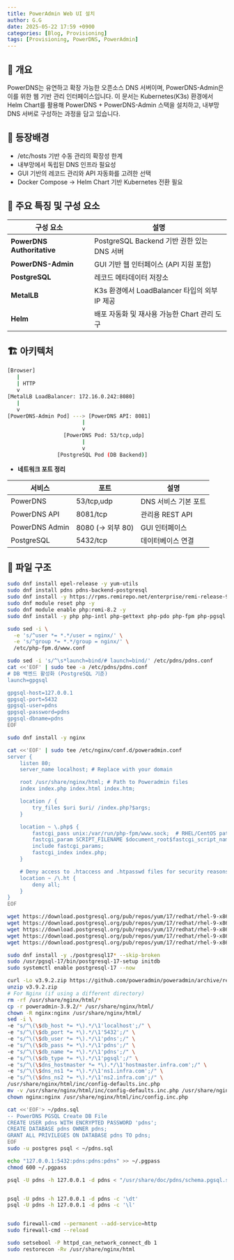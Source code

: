 ```yaml
---
title: PowerAdmin Web UI 설치
author: G.G
date: 2025-05-22 17:59 +0900
categories: [Blog, Provisioning]
tags: [Provisioning, PowerDNS, PowerAdmin]
---
```


## 📘 개요
PowerDNS는 유연하고 확장 가능한 오픈소스 DNS 서버이며, PowerDNS-Admin은 이를 위한 웹 기반 관리 인터페이스입니다.
이 문서는 Kubernetes(K3s) 환경에서 Helm Chart를 활용해 PowerDNS + PowerDNS-Admin 스택을 설치하고,
내부망 DNS 서버로 구성하는 과정을 담고 있습니다.

## 🧭 등장배경
- /etc/hosts 기반 수동 관리의 확장성 한계
- 내부망에서 독립된 DNS 인프라 필요성
- GUI 기반의 레코드 관리와 API 자동화를 고려한 선택
- Docker Compose → Helm Chart 기반 Kubernetes 전환 필요

## 🧩 주요 특징 및 구성 요소

| 구성 요소                      | 설명                                 |
| -------------------------- | ---------------------------------- |
| **PowerDNS Authoritative** | PostgreSQL Backend 기반 권한 있는 DNS 서버 |
| **PowerDNS-Admin**         | GUI 기반 웹 인터페이스 (API 지원 포함)         |
| **PostgreSQL**             | 레코드 메타데이터 저장소                      |
| **MetalLB**                | K3s 환경에서 LoadBalancer 타입의 외부 IP 제공 |
| **Helm**                   | 배포 자동화 및 재사용 가능한 Chart 관리 도구       |

## 🏗️ 아키텍처

```bash
[Browser]
   |
   | HTTP
   v
[MetalLB LoadBalancer: 172.16.0.242:8080]
   |
   v
[PowerDNS-Admin Pod] ---> [PowerDNS API: 8081]
                        |
                        v
                  [PowerDNS Pod: 53/tcp,udp]
                        |
                        v
                [PostgreSQL Pod (DB Backend)]
```

- **네트워크 포트 정리**

| 서비스            | 포트             | 설명            |
| -------------- | -------------- | ------------- |
| PowerDNS       | 53/tcp,udp     | DNS 서비스 기본 포트 |
| PowerDNS API   | 8081/tcp       | 관리용 REST API  |
| PowerDNS Admin | 8080 (→ 외부 80) | GUI 인터페이스     |
| PostgreSQL     | 5432/tcp       | 데이터베이스 연결     |

## 📁 파일 구조

```bash
sudo dnf install epel-release -y yum-utils
sudo dnf install pdns pdns-backend-postgresql
sudo dnf install -y https://rpms.remirepo.net/enterprise/remi-release-9.rpm
sudo dnf module reset php -y
sudo dnf module enable php:remi-8.2 -y
sudo dnf install -y php php-intl php-gettext php-pdo php-fpm php-pgsql

sudo sed -i \
  -e 's/^user *= *.*/user = nginx/' \
  -e 's/^group *= *.*/group = nginx/' \
  /etc/php-fpm.d/www.conf

sudo sed -i 's/^\s*launch=bind/# launch=bind/' /etc/pdns/pdns.conf
cat <<'EOF' | sudo tee -a /etc/pdns/pdns.conf
# DB 백엔드 활성화 (PostgreSQL 기준)
launch=gpgsql

gpgsql-host=127.0.0.1
gpgsql-port=5432
gpgsql-user=pdns
gpgsql-password=pdns
gpgsql-dbname=pdns
EOF

sudo dnf install -y nginx

cat <<'EOF' | sudo tee /etc/nginx/conf.d/poweradmin.conf
server {
    listen 80;
    server_name localhost; # Replace with your domain

    root /usr/share/nginx/html; # Path to Poweradmin files
    index index.php index.html index.htm;

    location / {
        try_files $uri $uri/ /index.php?$args;
    }

    location ~ \.php$ {
        fastcgi_pass unix:/var/run/php-fpm/www.sock;  # RHEL/CentOS path
        fastcgi_param SCRIPT_FILENAME $document_root$fastcgi_script_name;
        include fastcgi_params;
        fastcgi_index index.php;
    }

    # Deny access to .htaccess and .htpasswd files for security reasons
    location ~ /\.ht {
        deny all;
    }
}
EOF

wget https://download.postgresql.org/pub/repos/yum/17/redhat/rhel-9-x86_64/postgresql17-17.5-2PGDG.rhel9.x86_64.rpm
wget https://download.postgresql.org/pub/repos/yum/17/redhat/rhel-9-x86_64/postgresql17-libs-17.5-2PGDG.rhel9.x86_64.rpm
wget https://download.postgresql.org/pub/repos/yum/17/redhat/rhel-9-x86_64/postgresql17-server-17.5-2PGDG.rhel9.x86_64.rpm
wget https://download.postgresql.org/pub/repos/yum/17/redhat/rhel-9-x86_64/postgresql17-contrib-17.5-2PGDG.rhel9.x86_64.rpm
wget https://download.postgresql.org/pub/repos/yum/17/redhat/rhel-9-x86_64/postgresql17-devel-17.5-2PGDG.rhel9.x86_64.rpm

sudo dnf install -y ./postgresql17* --skip-broken
sudo /usr/pgsql-17/bin/postgresql-17-setup initdb
sudo systemctl enable postgresql-17 --now

curl -Lo v3.9.2.zip https://github.com/poweradmin/poweradmin/archive/refs/tags/v3.9.2.zip
unzip v3.9.2.zip
# For Nginx (if using a different directory)
rm -rf /usr/share/nginx/html/*
cp -r poweradmin-3.9.2/* /usr/share/nginx/html/
chown -R nginx:nginx /usr/share/nginx/html/
sed -i \
-e "s/^\(\$db_host *= *\).*/\1'localhost';/" \
-e "s/^\(\$db_port *= *\).*/\1'5432';/" \
-e "s/^\(\$db_user *= *\).*/\1'pdns';/" \
-e "s/^\(\$db_pass *= *\).*/\1'pdns';/" \
-e "s/^\(\$db_name *= *\).*/\1'pdns';/" \
-e "s/^\(\$db_type *= *\).*/\1'pgsql';/" \
-e "s/^\(\$dns_hostmaster *= *\).*/\1'hostmaster.infra.com';/" \
-e "s/^\(\$dns_ns1 *= *\).*/\1'ns1.infra.com';/" \
-e "s/^\(\$dns_ns2 *= *\).*/\1'ns2.infra.com';/" \
/usr/share/nginx/html/inc/config-defaults.inc.php
mv -v /usr/share/nginx/html/inc/config-defaults.inc.php /usr/share/nginx/html/inc/config.inc.php
chown nginx:nginx /usr/share/nginx/html/inc/config.inc.php

cat <<'EOF'> ~/pdns.sql
-- PowerDNS PGSQL Create DB File
CREATE USER pdns WITH ENCRYPTED PASSWORD 'pdns';
CREATE DATABASE pdns OWNER pdns;
GRANT ALL PRIVILEGES ON DATABASE pdns TO pdns;
EOF
sudo -u postgres psql < ~/pdns.sql

echo "127.0.0.1:5432:pdns:pdns:pdns" >> ~/.pgpass
chmod 600 ~/.pgpass

psql -U pdns -h 127.0.0.1 -d pdns < "/usr/share/doc/pdns/schema.pgsql.sql"


psql -U pdns -h 127.0.0.1 -d pdns -c '\dt'
psql -U pdns -h 127.0.0.1 -d pdns -c '\l'


sudo firewall-cmd --permanent --add-service=http
sudo firewall-cmd --reload

sudo setsebool -P httpd_can_network_connect_db 1
sudo restorecon -Rv /usr/share/nginx/html
```

